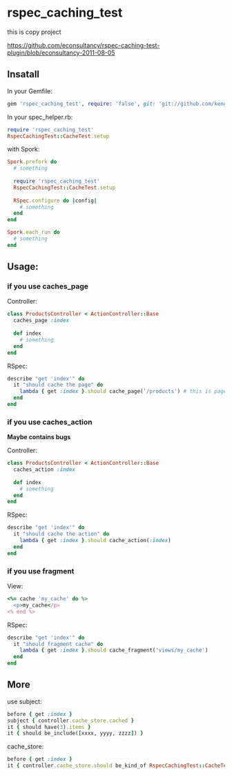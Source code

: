 # rspec_caching_test

this is copy project

https://github.com/econsultancy/rspec-caching-test-plugin/blob/econsultancy-2011-08-05

## Insatall

In your Gemfile:

```ruby
gem 'rspec_caching_test', require: 'false', git: 'git://github.com/kengos/rspec_caching_test.git'
```  

In your spec_helper.rb:

```ruby
require 'rspec_caching_test'
RspecCachingTest::CacheTest.setup
```

with Spork:

```ruby
Spork.prefork do
  # something
		
  require 'rspec_caching_test'
  RspecCachingTest::CacheTest.setup
		
  RSpec.configure do |config|
    # something
  end
end

Spork.each_run do
  # something
end
```  


## Usage:

### if you use caches_page

Controller:  

```ruby
class ProductsController < ActionController::Base
  caches_page :index  
 
  def index
    # something
  end
end
```

RSpec:

```ruby
describe "get 'index'" do
  it "should cache the page" do
    lambda { get :index }.should cache_page('/products') # this is page url
  end
end
```

### if you use caches_action

**Maybe contains bugs**

Controller:  

```ruby
class ProductsController < ActionController::Base
  caches_action :index
  
  def index
    # something
  end
end
```

RSpec:

```ruby
describe "get 'index'" do
  it "should cache the action" do
    lambda { get :index }.should cache_action(:index)
  end
end
```

### if you use fragment

View:  

```ruby
<%= cache 'my_cache' do %>
  <p>my_cache</p>
<% end %>
```

RSpec:  

```ruby
describe "get 'index'" do
  it "should fragment cache" do
    lambda { get :index }.should cache_fragment('views/my_cache')
  end
end
```

## More

use subject:

```ruby
before { get :index }
subject { controller.cache_store.cached }
it { should have(3).items }
it { should be_include([xxxx, yyyy, zzzz]) }
```
cache_store:

```ruby
before { get :index }
it { controller.cache_store.should be_kind_of RspecCachingTest::CacheTest::TestStore }
```